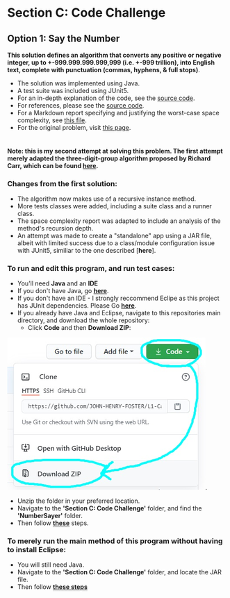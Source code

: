 <h1>Section C: Code Challenge</h1>

## Option 1: Say the Number

**This solution defines an algorithm that converts any positive or negative integer, up to +-999.999.999.999,999 (i.e. +-999 trillion), into English text, complete with punctuation (commas, hyphens, & full stops)**.

* The solution was implemented using Java.
* A test suite was included using JUnit5.
* For an in-depth explanation of the code, see the [source code](https://github.com/J-E-Foster/Hyperiondev-Take-Home-Test-Take-2/tree/main/Section%20C:%20Code%20Challenge/SayTheNumber/src/numbersayer).
* For references, please see the [source code](https://github.com/J-E-Foster/Hyperiondev-Take-Home-Test-Take-2/tree/main/Section%20C:%20Code%20Challenge/SayTheNumber/src/numbersayer).
* For a Markdown report specifying and justifying the worst-case space complexity, see [this file](REPORT.md).
* For the original problem, visit [this page](https://edabit.com/challenge/4E9gTrRWErpTCA2FQ).<br /><br />

#### Note: this is my second attempt at solving this problem. The first attempt merely adapted the three-digit-group algorithm proposed by Richard Carr, which can be found [**here**](http://www.blackwasp.co.uk/NumberToWords.aspx).

### Changes from the first solution:

* The algorithm now makes use of a recursive instance method.
* More tests classes were added, including a suite class and a runner class.
* The space complexity report was adapted to include an analysis of the method's recursion depth.
* An attempt was made to create a "standalone" app using a JAR file, albeit with limited success due to a class/module configuration issue with JUnit5, similiar to the one described [**here**].

### To run and edit this program, and run test cases:

* You'll need **Java** and an **IDE**
* If you don't have Java, go [**here**](RUNME.md#how-to-install-java).
* If you don't have an IDE - I strongly reccommend Eclipe as this project has JUnit dependencies. Please Go [**here**](RUNME.md#how-to-install-eclipse).
* If you already have Java and Eclipse, navigate to this repositories main directory, and download the whole   repository: 
  * Click **Code** and then **Download ZIP**:

![](Github-images/0.jpg).
	
* Unzip the folder in your preferred location.
* Navigate to the **'Section C: Code Challenge'** folder, and find the **'NumberSayer'** folder.
* Then follow [**these**](RUNME.md#how-to-run-the-program-in-eclipse) steps.

### To merely run the main method of this program without having to install Eclipse:

* You will still need Java.
* Navigate to the **'Section C: Code Challenge'** folder, and locate the JAR file.
* Then follow [**these steps**](RUNJAR.md)

